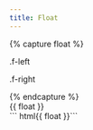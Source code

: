 ```yaml
---
title: Float
---
```



{% capture float %}
<div class="clear">
  <p class="f-left px-medium bc-primary c-light">.f-left</p>
  <p class="f-right px-medium bc-primary c-light">.f-right</p>
</div>
{% endcapture %}
<div class="example">
  {{ float }}
</div>
``` html{{ float }}```